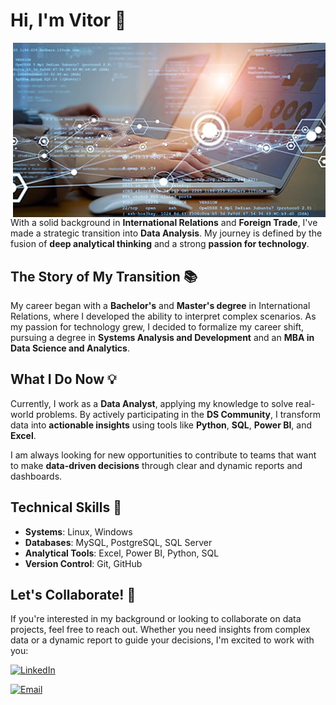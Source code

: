 # Hi, I'm Vitor 👋

<img align="right" width="500" src="https://github.com/VitorCamposAds/Imagem/raw/main/imagem%20github.jpg">

With a solid background in **International Relations** and **Foreign Trade**, I've made a strategic transition into **Data Analysis**. My journey is defined by the fusion of **deep analytical thinking** and a strong **passion for technology**.

## The Story of My Transition 📚
My career began with a **Bachelor's** and **Master's degree** in International Relations, where I developed the ability to interpret complex scenarios. As my passion for technology grew, I decided to formalize my career shift, pursuing a degree in **Systems Analysis and Development** and an **MBA in Data Science and Analytics**.

## What I Do Now 💡
Currently, I work as a **Data Analyst**, applying my knowledge to solve real-world problems. By actively participating in the **DS Community**, I transform data into **actionable insights** using tools like **Python**, **SQL**, **Power BI**, and **Excel**.

I am always looking for new opportunities to contribute to teams that want to make **data-driven decisions** through clear and dynamic reports and dashboards.

## Technical Skills 🔧
- **Systems**: Linux, Windows
- **Databases**: MySQL, PostgreSQL, SQL Server
- **Analytical Tools**: Excel, Power BI, Python, SQL
- **Version Control**: Git, GitHub

## Let's Collaborate! 🚀
If you're interested in my background or looking to collaborate on data projects, feel free to reach out. Whether you need insights from complex data or a dynamic report to guide your decisions, I'm excited to work with you:

[![LinkedIn](https://img.shields.io/badge/LinkedIn-Connect-blue?style=flat&logo=linkedin)](https://linkedin.com/in/vitor-campos-tech)

[![Email](https://img.shields.io/badge/Email-Reach%20Me-red?style=flat&logo=gmail)](mailto:vitorcamposmouracosta@gmail.com)

